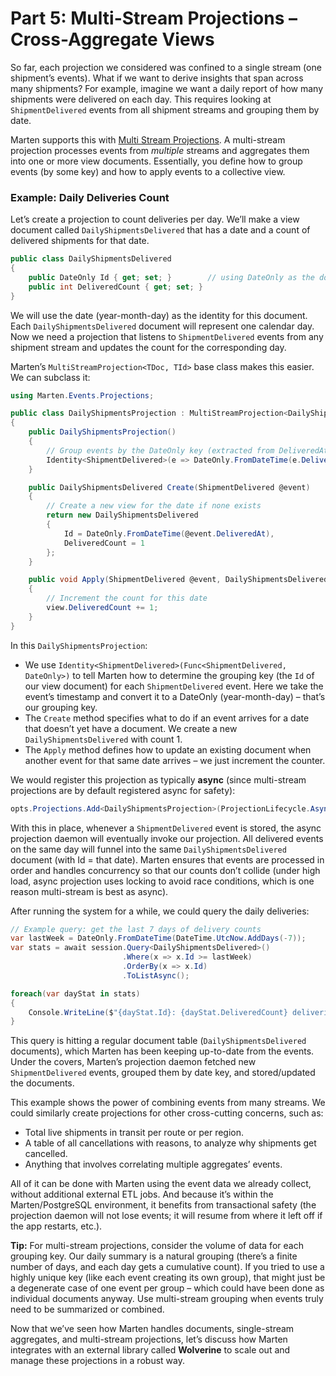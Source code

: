 # Part 5: Multi-Stream Projections – Cross-Aggregate Views

So far, each projection we considered was confined to a single stream (one shipment’s events). What if we want to derive insights that span across many shipments? For example, imagine we want a daily report of how many shipments were delivered on each day. This requires looking at `ShipmentDelivered` events from all shipment streams and grouping them by date.

Marten supports this with [Multi Stream Projections](/events/projections/multi-stream-projections). A multi-stream projection processes events from *multiple* streams and aggregates them into one or more view documents. Essentially, you define how to group events (by some key) and how to apply events to a collective view.

### Example: Daily Deliveries Count

Let’s create a projection to count deliveries per day. We’ll make a view document called `DailyShipmentsDelivered` that has a date and a count of delivered shipments for that date.

```csharp
public class DailyShipmentsDelivered
{
    public DateOnly Id { get; set; }        // using DateOnly as the document Id (the day)
    public int DeliveredCount { get; set; }
}
```

We will use the date (year-month-day) as the identity for this document. Each `DailyShipmentsDelivered` document will represent one calendar day. Now we need a projection that listens to `ShipmentDelivered` events from any shipment stream and updates the count for the corresponding day.

Marten’s `MultiStreamProjection<TDoc, TId>` base class makes this easier. We can subclass it:

```csharp
using Marten.Events.Projections;

public class DailyShipmentsProjection : MultiStreamProjection<DailyShipmentsDelivered, DateOnly>
{
    public DailyShipmentsProjection()
    {
        // Group events by the DateOnly key (extracted from DeliveredAt)
        Identity<ShipmentDelivered>(e => DateOnly.FromDateTime(e.DeliveredAt));
    }

    public DailyShipmentsDelivered Create(ShipmentDelivered @event)
    {
        // Create a new view for the date if none exists
        return new DailyShipmentsDelivered 
        {
            Id = DateOnly.FromDateTime(@event.DeliveredAt),
            DeliveredCount = 1
        };
    }

    public void Apply(ShipmentDelivered @event, DailyShipmentsDelivered view)
    {
        // Increment the count for this date
        view.DeliveredCount += 1;
    }
}
```

In this `DailyShipmentsProjection`:

- We use `Identity<ShipmentDelivered>(Func<ShipmentDelivered, DateOnly>)` to tell Marten how to determine the grouping key (the `Id` of our view document) for each `ShipmentDelivered` event. Here we take the event’s timestamp and convert it to a DateOnly (year-month-day) – that’s our grouping key.
- The `Create` method specifies what to do if an event arrives for a date that doesn’t yet have a document. We create a new `DailyShipmentsDelivered` with count 1.
- The `Apply` method defines how to update an existing document when another event for that same date arrives – we just increment the counter.

We would register this projection as typically **async** (since multi-stream projections are by default registered async for safety):

```csharp
opts.Projections.Add<DailyShipmentsProjection>(ProjectionLifecycle.Async);
```

With this in place, whenever a `ShipmentDelivered` event is stored, the async projection daemon will eventually invoke our projection. All delivered events on the same day will funnel into the same `DailyShipmentsDelivered` document (with Id = that date). Marten ensures that events are processed in order and handles concurrency so that our counts don’t collide (under high load, async projection uses locking to avoid race conditions, which is one reason multi-stream is best as async).

After running the system for a while, we could query the daily deliveries:

```csharp
// Example query: get the last 7 days of delivery counts
var lastWeek = DateOnly.FromDateTime(DateTime.UtcNow.AddDays(-7));
var stats = await session.Query<DailyShipmentsDelivered>()
                         .Where(x => x.Id >= lastWeek)
                         .OrderBy(x => x.Id)
                         .ToListAsync();

foreach(var dayStat in stats)
{
    Console.WriteLine($"{dayStat.Id}: {dayStat.DeliveredCount} deliveries");
}
```

This query is hitting a regular document table (`DailyShipmentsDelivered` documents), which Marten has been keeping up-to-date from the events. Under the covers, Marten’s projection daemon fetched new `ShipmentDelivered` events, grouped them by date key, and stored/updated the documents.

This example shows the power of combining events from many streams. We could similarly create projections for other cross-cutting concerns, such as:
- Total live shipments in transit per route or per region.
- A table of all cancellations with reasons, to analyze why shipments get cancelled.
- Anything that involves correlating multiple aggregates’ events.

All of it can be done with Marten using the event data we already collect, without additional external ETL jobs. And because it’s within the Marten/PostgreSQL environment, it benefits from transactional safety (the projection daemon will not lose events; it will resume from where it left off if the app restarts, etc.).

**Tip:** For multi-stream projections, consider the volume of data for each grouping key. Our daily summary is a natural grouping (there’s a finite number of days, and each day gets a cumulative count). If you tried to use a highly unique key (like each event creating its own group), that might just be a degenerate case of one event per group – which could have been done as individual documents anyway. Use multi-stream grouping when events truly need to be summarized or combined.

Now that we’ve seen how Marten handles documents, single-stream aggregates, and multi-stream projections, let’s discuss how Marten integrates with an external library called **Wolverine** to scale out and manage these projections in a robust way.